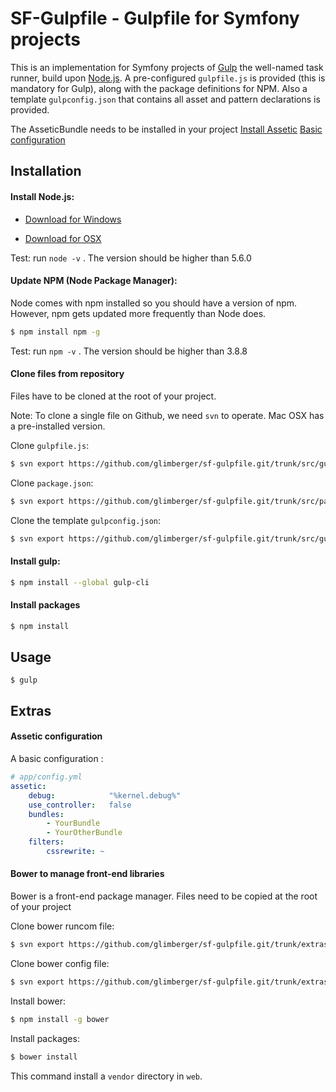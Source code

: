 # SF-Gulpfile - Gulpfile for Symfony projects

This is an implementation for Symfony projects of [Gulp](http://gulpjs.com/) the well-named task runner, build upon [Node.js](https://nodejs.org/en/).
A  pre-configured `gulpfile.js` is provided (this is mandatory for Gulp), along with the package definitions for NPM. 
Also a template `gulpconfig.json` that contains all asset and pattern declarations is provided.

The AsseticBundle needs to be installed in your project
[Install Assetic](http://symfony.com/doc/current/cookbook/assetic/asset_management.html#installing-and-enabling-assetic)
[Basic configuration](#assetic-configuration)


## Installation

#### Install Node.js: 

* [Download for Windows](https://nodejs.org/en/download/package-manager/#windows)

* [Download for OSX](https://nodejs.org/en/download/package-manager/#osx)

Test: run `node -v` . The version should be higher than 5.6.0


#### Update NPM (Node Package Manager):

Node comes with npm installed so you should have a version of npm. However, npm gets updated more frequently than Node does.

``` sh
$ npm install npm -g
```

Test: run `npm -v` . The version should be higher than 3.8.8


#### Clone files from repository

Files have to be cloned at the root of your project.

Note: To clone a single file on Github, we need `svn` to operate. Mac OSX has a pre-installed version.

Clone `gulpfile.js`:
```sh
$ svn export https://github.com/glimberger/sf-gulpfile.git/trunk/src/gulpfile.js
```

Clone `package.json`:
```sh
$ svn export https://github.com/glimberger/sf-gulpfile.git/trunk/src/package.json
```

Clone the template `gulpconfig.json`:
```sh
$ svn export https://github.com/glimberger/sf-gulpfile.git/trunk/src/gulpconfig.json
```


#### Install gulp:

```sh
$ npm install --global gulp-cli
```


#### Install packages
```sh
$ npm install
```


## Usage

```
$ gulp
```


## Extras

#### Assetic configuration
A basic configuration :
```yaml
# app/config.yml
assetic:
    debug:            "%kernel.debug%"
    use_controller:   false
    bundles:
        - YourBundle
        - YourOtherBundle
    filters:
        cssrewrite: ~
```

#### Bower to manage front-end libraries

Bower is a front-end package manager.
Files need to be copied at the root of your project

Clone bower runcom file:
```sh
$ svn export https://github.com/glimberger/sf-gulpfile.git/trunk/extras/.bowerrc
```

Clone bower config file:
```sh
$ svn export https://github.com/glimberger/sf-gulpfile.git/trunk/extras/bower.json
```

Install bower:
```sh
$ npm install -g bower
```

Install packages:
```sh
$ bower install
```

This command install a `vendor` directory in `web`.